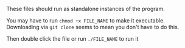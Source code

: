 These files should run as standalone instances of the program.

You may have to run `chmod +x FILE_NAME` to make it executable. Downloading via `git clone` seems to mean you don't have to do this.

Then double click the file or run `./FILE_NAME` to run it